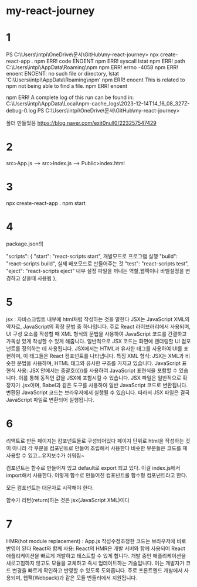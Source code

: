 # my-react-journey

# 1

PS C:\Users\intpi\OneDrive\문서\GitHub\my-react-journey> npx create-react-app .
npm ERR! code ENOENT
npm ERR! syscall lstat
npm ERR! path C:\Users\intpi\AppData\Roaming\npm
npm ERR! errno -4058
npm ERR! enoent ENOENT: no such file or directory, lstat 'C:\Users\intpi\AppData\Roaming\npm'
npm ERR! enoent This is related to npm not being able to find a file.
npm ERR! enoent

npm ERR! A complete log of this run can be found in: C:\Users\intpi\AppData\Local\npm-cache_logs\2023-12-14T14_16_08_327Z-debug-0.log
PS C:\Users\intpi\OneDrive\문서\GitHub\my-react-journey>

폴더 만들었음
https://blog.naver.com/exit0null0/223257547429

# 2

src>App.js --> src>Index.js --> Public>index.html

# 3

npx create-react-app .
npm start

# 4

package.json의

"scripts": {
"start": "react-scripts start", 개발모드로 프로그램 실행
"build": "react-scripts build", 실제 배포모드로 만들어주는 것
"test": "react-scripts test",
"eject": "react-scripts eject" 내부 설정 파일을 꺼내는 역할,웹팩이나 바벨설정을 변경하고 싶을때 사용됨
},

# 5

jsx : 자바스크립트 내부에 html처럼 작성하는 것을 말한다
JSX는 JavaScript XML의 약자로, JavaScript의 확장 문법 중 하나입니다. 주로 React 라이브러리에서 사용되며, UI 구성 요소를 작성할 때 XML 형식의 문법을 사용하여 JavaScript 코드를 간결하고 가독성 있게 작성할 수 있게 해줍니다.
일반적으로 JSX 코드는 화면에 렌더링할 UI 컴포넌트를 정의하는 데 사용됩니다. JSX에서는 HTML과 유사한 태그를 사용하여 UI를 표현하며, 이 태그들은 React 컴포넌트를 나타냅니다.
특징
XML 형식: JSX는 XML과 비슷한 문법을 사용하며, HTML 태그와 유사한 구조를 가지고 있습니다.
JavaScript 표현식 사용: JSX 안에서는 중괄호({})를 사용하여 JavaScript 표현식을 포함할 수 있습니다. 이를 통해 동적인 값을 JSX에 포함시킬 수 있습니다.
JSX 파일은 일반적으로 확장자가 .jsx이며, Babel과 같은 도구를 사용하여 일반 JavaScript 코드로 변환됩니다. 변환된 JavaScript 코드는 브라우저에서 실행될 수 있습니다. 따라서 JSX 파일은 결국 JavaScript 파일로 변환되어 실행됩니다.

# 6

리액트로 만든 페이지는 캄포넌트들로 구성되어있다
페이지 단위로 html을 작성하는 것이 아니라 각 부분을 컴포넌트로 만들어 조립해서 사용한다
비슷한 부분들은 코드를 재사용할 수 있고...유지보수가 쉬워짐~

컴포넌트는 함수로 만들어져 있고 default로 export 되고 있다.
이걸 index.js에서 import해서 사용한다. 이렇게 함수로 만들어진 컴포넌트롤 함수형 컴포넌트라고 한다.

모든 컴포넌트는 대문자로 시작해야 한다.

함수가 리턴(return)하는 것은 jsx(JavaScript XML)이다

# 7

HMR(hot module replacement) : App.js 작성수정조정한 코드는 브라우저에 바로 반영이 된다
React와 함께 사용: React의 HMR은 개발 서버와 함께 사용되어 React 애플리케이션을 빠르게 개발하고 테스트할 수 있게 합니다.
개발 중인 애플리케이션을 새로고침하지 않고도 모듈을 교체하고 즉시 업데이트하는 기술입니다. 이는 개발자가 코드 변경을 빠르게 확인하고 반영할 수 있도록 도와줍니다. 주로 프론트엔드 개발에서 사용되며, 웹팩(Webpack)과 같은 모듈 번들러에서 지원됩니다.

